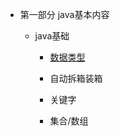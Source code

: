 * 第一部分 java基本内容

    * java基础
    
       * [数据类型](/1.basics/1.java-basic/shujuleixing.md)
  
       * 自动拆箱装箱
        
       *  关键字
  
       *  集合/数组
        
            